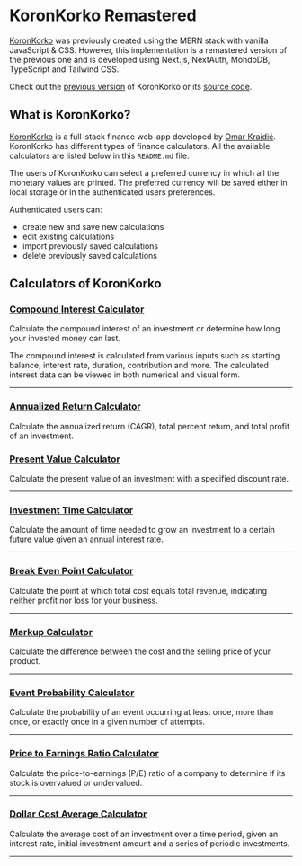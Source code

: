 # KoronKorko Remastered

[KoronKorko][site] was previously created using the MERN stack with vanilla JavaScript & CSS. However, this implementation is a remastered version of the previous one and is developed using Next.js, NextAuth, MondoDB, TypeScript and Tailwind CSS.

Check out the [previous version][KoronKorkoOld] of KoronKorko or its [source code][KoronKorkoCodeOld].

## What is KoronKorko?

[KoronKorko][site] is a full-stack finance web-app developed by [Omar Kraidié][dev]. KoronKorko has different types of finance calculators. All the available calculators are listed below in this `README.md` file.

The users of KoronKorko can select a preferred currency in which all the monetary values are printed. The preferred currency will be saved either in local storage or in the authenticated users preferences.

Authenticated users can:

-   create new and save new calculations
-   edit existing calculations
-   import previously saved calculations
-   delete previously saved calculations

## Calculators of KoronKorko

### [Compound Interest Calculator][1]

Calculate the compound interest of an investment or determine how long your invested money can last.

The compound interest is calculated from various inputs such as starting balance, interest rate, duration, contribution and more. The calculated interest data can be viewed in both numerical and visual form.

---

### [Annualized Return Calculator][2]

Calculate the annualized return (CAGR), total percent return, and total profit of an investment.

### [Present Value Calculator][3]

Calculate the present value of an investment with a specified discount rate.

---

### [Investment Time Calculator][4]

Calculate the amount of time needed to grow an investment to a certain future value given an annual interest rate.

---

### [Break Even Point Calculator][5]

Calculate the point at which total cost equals total revenue, indicating neither profit nor loss for your business.

---

### [Markup Calculator][6]

Calculate the difference between the cost and the selling price of your product.

---

### [Event Probability Calculator][7]

Calculate the probability of an event occurring at least once, more than once, or exactly once in a given number of attempts.

---

### [Price to Earnings Ratio Calculator][8]

Calculate the price-to-earnings (P/E) ratio of a company to determine if its stock is overvalued or undervalued.

---

### [Dollar Cost Average Calculator][9]

Calculate the average cost of an investment over a time period, given an interest rate, initial investment amount and a series of periodic investments.

---

[dev]: https://github.com/0mppula
[site]: https://www.koronkorko.com/
[1]: https://www.koronkorko.com/compound-interest-calculator
[2]: https://www.koronkorko.com/annualized-return-calculator
[3]: https://www.koronkorko.com/present-value-calculator
[4]: https://www.koronkorko.com/investment-time-calculator
[5]: https://www.koronkorko.com/break-even-point-calculator
[6]: https://www.koronkorko.com/markup-calculator
[7]: https://www.koronkorko.com/event-probability-calculator
[8]: https://www.koronkorko.com/price-to-earnings-ratio-calculator
[9]: https://www.koronkorko.com/dollar-cost-average-calculator
[KoronKorkoOld]: https://koronkorko.herokuapp.com/
[KoronKorkoCodeOld]: https://github.com/0mppula/KoronKorko
